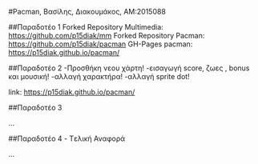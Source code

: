 #Pacman, Βασίλης, Διακουμάκος, ΑΜ:2015088

##Παραδοτέο 1
Forked Repository Multimedia: https://github.com/p15diak/mm
Forked Repository Pacman: https://github.com/p15diak/pacman
GH-Pages pacman: https://p15diak.github.io/pacman/


##Παραδοτέο 2
-Προσθήκη νεου χάρτη!
-εισαγωγή score, ζωες , bonus και μουσική!
-αλλαγή χαρακτήρα!
-αλλαγή sprite dot!

link: https://p15diak.github.io/pacman/

##Παραδοτέο 3

...

##Παραδοτέο 4 - Tελική Αναφορά

...
